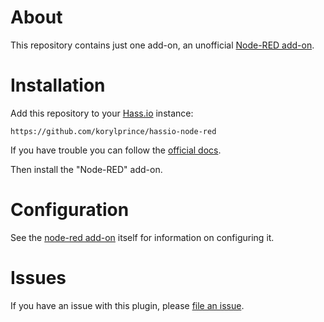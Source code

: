 # About

This repository contains just one add-on, an unofficial [Node-RED add-on](https://github.com/korylprince/hassio-node-red/tree/master/node-red).

# Installation

Add this repository to your [Hass.io](https://home-assistant.io/hassio/) instance:

`https://github.com/korylprince/hassio-node-red`

If you have trouble you can follow the [official docs](https://home-assistant.io/hassio/installing_third_party_addons/).

Then install the "Node-RED" add-on.

# Configuration

See the [node-red add-on](https://github.com/korylprince/hassio-node-red/tree/master/node-red) itself for information on configuring it.

# Issues

If you have an issue with this plugin, please [file an issue](https://github.com/korylprince/hassio-node-red/issues).
